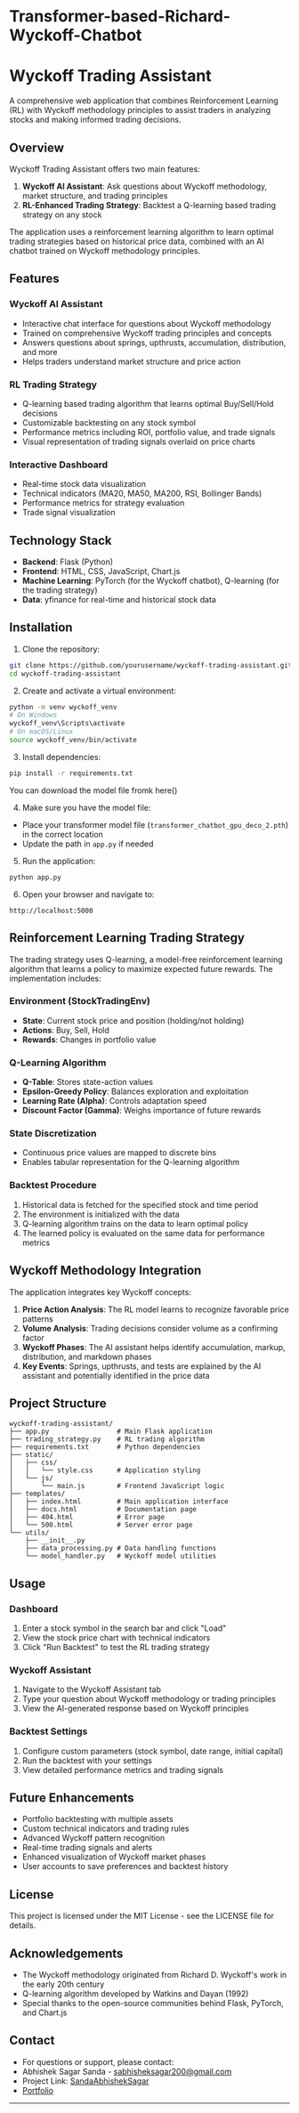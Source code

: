 # Transformer-based-Richard-Wyckoff-Chatbot

# Wyckoff Trading Assistant

A comprehensive web application that combines Reinforcement Learning (RL) with Wyckoff methodology principles to assist traders in analyzing stocks and making informed trading decisions.

## Overview

Wyckoff Trading Assistant offers two main features:
1. **Wyckoff AI Assistant**: Ask questions about Wyckoff methodology, market structure, and trading principles
2. **RL-Enhanced Trading Strategy**: Backtest a Q-learning based trading strategy on any stock

The application uses a reinforcement learning algorithm to learn optimal trading strategies based on historical price data, combined with an AI chatbot trained on Wyckoff methodology principles.

## Features

### Wyckoff AI Assistant
- Interactive chat interface for questions about Wyckoff methodology
- Trained on comprehensive Wyckoff trading principles and concepts
- Answers questions about springs, upthrusts, accumulation, distribution, and more
- Helps traders understand market structure and price action

### RL Trading Strategy
- Q-learning based trading algorithm that learns optimal Buy/Sell/Hold decisions
- Customizable backtesting on any stock symbol
- Performance metrics including ROI, portfolio value, and trade signals
- Visual representation of trading signals overlaid on price charts

### Interactive Dashboard
- Real-time stock data visualization
- Technical indicators (MA20, MA50, MA200, RSI, Bollinger Bands)
- Performance metrics for strategy evaluation
- Trade signal visualization

## Technology Stack

- **Backend**: Flask (Python)
- **Frontend**: HTML, CSS, JavaScript, Chart.js
- **Machine Learning**: PyTorch (for the Wyckoff chatbot), Q-learning (for the trading strategy)
- **Data**: yfinance for real-time and historical stock data

## Installation

1. Clone the repository:
```bash
git clone https://github.com/yourusername/wyckoff-trading-assistant.git
cd wyckoff-trading-assistant
```

2. Create and activate a virtual environment:
```bash
python -m venv wyckoff_venv
# On Windows
wyckoff_venv\Scripts\activate
# On macOS/Linux
source wyckoff_venv/bin/activate
```

3. Install dependencies:
```bash
pip install -r requirements.txt
```
You can download the model file fromk here()

4. Make sure you have the model file:
- Place your transformer model file (`transformer_chatbot_gpu_deco_2.pth`) in the correct location
- Update the path in `app.py` if needed

5. Run the application:
```bash
python app.py
```

6. Open your browser and navigate to:
```
http://localhost:5000
```

## Reinforcement Learning Trading Strategy

The trading strategy uses Q-learning, a model-free reinforcement learning algorithm that learns a policy to maximize expected future rewards. The implementation includes:

### Environment (StockTradingEnv)
- **State**: Current stock price and position (holding/not holding)
- **Actions**: Buy, Sell, Hold
- **Rewards**: Changes in portfolio value

### Q-Learning Algorithm
- **Q-Table**: Stores state-action values
- **Epsilon-Greedy Policy**: Balances exploration and exploitation
- **Learning Rate (Alpha)**: Controls adaptation speed
- **Discount Factor (Gamma)**: Weighs importance of future rewards

### State Discretization
- Continuous price values are mapped to discrete bins
- Enables tabular representation for the Q-learning algorithm

### Backtest Procedure
1. Historical data is fetched for the specified stock and time period
2. The environment is initialized with the data
3. Q-learning algorithm trains on the data to learn optimal policy
4. The learned policy is evaluated on the same data for performance metrics

## Wyckoff Methodology Integration

The application integrates key Wyckoff concepts:

1. **Price Action Analysis**: The RL model learns to recognize favorable price patterns
2. **Volume Analysis**: Trading decisions consider volume as a confirming factor
3. **Wyckoff Phases**: The AI assistant helps identify accumulation, markup, distribution, and markdown phases
4. **Key Events**: Springs, upthrusts, and tests are explained by the AI assistant and potentially identified in the price data

## Project Structure

```
wyckoff-trading-assistant/
├── app.py                 # Main Flask application
├── trading_strategy.py    # RL trading algorithm
├── requirements.txt       # Python dependencies
├── static/
│   ├── css/
│   │   └── style.css      # Application styling
│   └── js/
│       └── main.js        # Frontend JavaScript logic
├── templates/
│   ├── index.html         # Main application interface
│   ├── docs.html          # Documentation page
│   ├── 404.html           # Error page
│   └── 500.html           # Server error page
└── utils/
    ├── __init__.py
    ├── data_processing.py # Data handling functions
    └── model_handler.py   # Wyckoff model utilities
```

## Usage

### Dashboard
1. Enter a stock symbol in the search bar and click "Load"
2. View the stock price chart with technical indicators
3. Click "Run Backtest" to test the RL trading strategy

### Wyckoff Assistant
1. Navigate to the Wyckoff Assistant tab
2. Type your question about Wyckoff methodology or trading principles
3. View the AI-generated response based on Wyckoff principles

### Backtest Settings
1. Configure custom parameters (stock symbol, date range, initial capital)
2. Run the backtest with your settings
3. View detailed performance metrics and trading signals

## Future Enhancements

- Portfolio backtesting with multiple assets
- Custom technical indicators and trading rules
- Advanced Wyckoff pattern recognition
- Real-time trading signals and alerts
- Enhanced visualization of Wyckoff market phases
- User accounts to save preferences and backtest history

## License

This project is licensed under the MIT License - see the LICENSE file for details.

## Acknowledgements

- The Wyckoff methodology originated from Richard D. Wyckoff's work in the early 20th century
- Q-learning algorithm developed by Watkins and Dayan (1992)
- Special thanks to the open-source communities behind Flask, PyTorch, and Chart.js

## Contact
- For questions or support, please contact:
- Abhishek Sagar Sanda - [sabhisheksagar200@gmail.com](sabhisheksagar200@gmail.com)
- Project Link: [SandaAbhishekSagar](https://github.com/SandaAbhishekSagar)
- [Portfolio](https://abhisheksagar.netlify.app)
---

